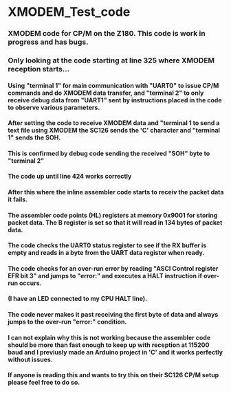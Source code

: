 # XMODEM_Test_code

### XMODEM code for CP/M on the Z180. This code is work in progress and has bugs. 

### Only looking at the code starting at line 325 where XMODEM reception starts...

#### Using "terminal 1" for main communication with "UART0" to issue CP/M commands and do XMODEM data transfer, and "terminal 2" to only receive debug data from "UART1" sent by instructions placed in the code to observe various parameters.

#### After setting the code to receive XMODEM data and "terminal 1 to send a text file using XMODEM the SC126 sends the 'C' character and "terminal 1" sends the SOH. 
#### This is confirmed by debug code sending the received "SOH" byte to "terminal 2"

#### The code up until line 424 works correctly
#### After this where the inline assembler code starts to receiv the packet data it fails.
#### The assembler code points (HL) registers at memory 0x9001 for storing packet data. The B register is set so that it will read in 134 bytes of packet data.
#### The code checks the UART0 status register to see if the RX buffer is empty and reads in a byte from the UART data register when ready.
#### The code checks for an over-run error by reading "ASCI Control register EFR bit 3" and jumps to "error:" and executes a HALT instruction if over-run occurs. 
#### (I have an LED connected to my CPU HALT line).

#### The code never makes it past receiving the first byte of data and always jumps to the over-run "error:" condition.

#### I can not explain why this is not working because the assembler code should be more than fast enough to keep up with reception at 115200 baud and I previusly made an Arduino project in 'C' and it works perfectly without issues. 

#### If anyone is reading this and wants to try this on their SC126 CP/M setup please feel free to do so.



